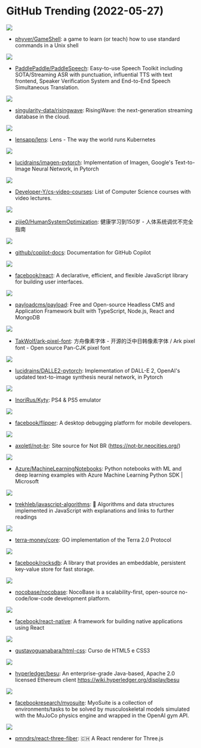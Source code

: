 # GitHub Trending (2022-05-27)

![](https://img.shields.io/badge/Shell-New%2077-green?style=flat-square&logo=appveyor)
- [phyver/GameShell](https://github.com/phyver/GameShell): a game to learn (or teach) how to use standard commands in a Unix shell

![](https://img.shields.io/badge/C%2B%2B-New%20146-green?style=flat-square&logo=appveyor)
- [PaddlePaddle/PaddleSpeech](https://github.com/PaddlePaddle/PaddleSpeech): Easy-to-use Speech Toolkit including SOTA/Streaming ASR with punctuation, influential TTS with text frontend, Speaker Verification System and End-to-End Speech Simultaneous Translation.

![](https://img.shields.io/badge/Rust-New%20228-green?style=flat-square&logo=appveyor)
- [singularity-data/risingwave](https://github.com/singularity-data/risingwave): RisingWave: the next-generation streaming database in the cloud.

![](https://img.shields.io/badge/TypeScript-New%2037-green?style=flat-square&logo=appveyor)
- [lensapp/lens](https://github.com/lensapp/lens): Lens - The way the world runs Kubernetes

![](https://img.shields.io/badge/Python-New%20665-green?style=flat-square&logo=appveyor)
- [lucidrains/imagen-pytorch](https://github.com/lucidrains/imagen-pytorch): Implementation of Imagen, Google's Text-to-Image Neural Network, in Pytorch

![](https://img.shields.io/badge/none-New%2053-green?style=flat-square&logo=appveyor)
- [Developer-Y/cs-video-courses](https://github.com/Developer-Y/cs-video-courses): List of Computer Science courses with video lectures.

![](https://img.shields.io/badge/none-New%20307-green?style=flat-square&logo=appveyor)
- [zijie0/HumanSystemOptimization](https://github.com/zijie0/HumanSystemOptimization): 健康学习到150岁 - 人体系统调优不完全指南

![](https://img.shields.io/badge/Python-New%20191-green?style=flat-square&logo=appveyor)
- [github/copilot-docs](https://github.com/github/copilot-docs): Documentation for GitHub Copilot

![](https://img.shields.io/badge/JavaScript-New%2060-green?style=flat-square&logo=appveyor)
- [facebook/react](https://github.com/facebook/react): A declarative, efficient, and flexible JavaScript library for building user interfaces.

![](https://img.shields.io/badge/TypeScript-New%20627-green?style=flat-square&logo=appveyor)
- [payloadcms/payload](https://github.com/payloadcms/payload): Free and Open-source Headless CMS and Application Framework built with TypeScript, Node.js, React and MongoDB

![](https://img.shields.io/badge/Python-New%2095-green?style=flat-square&logo=appveyor)
- [TakWolf/ark-pixel-font](https://github.com/TakWolf/ark-pixel-font): 方舟像素字体 - 开源的泛中日韩像素字体 / Ark pixel font - Open source Pan-CJK pixel font

![](https://img.shields.io/badge/Python-New%2083-green?style=flat-square&logo=appveyor)
- [lucidrains/DALLE2-pytorch](https://github.com/lucidrains/DALLE2-pytorch): Implementation of DALL-E 2, OpenAI's updated text-to-image synthesis neural network, in Pytorch

![](https://img.shields.io/badge/C%2B%2B-New%20272-green?style=flat-square&logo=appveyor)
- [InoriRus/Kyty](https://github.com/InoriRus/Kyty): PS4 & PS5 emulator

![](https://img.shields.io/badge/TypeScript-New%20147-green?style=flat-square&logo=appveyor)
- [facebook/flipper](https://github.com/facebook/flipper): A desktop debugging platform for mobile developers.

![](https://img.shields.io/badge/JavaScript-New%2034-green?style=flat-square&logo=appveyor)
- [axoletl/not-br](https://github.com/axoletl/not-br): Site source for Not BR (https://not-br.neocities.org/)

![](https://img.shields.io/badge/Jupyter%20Notebook-New%2017-green?style=flat-square&logo=appveyor)
- [Azure/MachineLearningNotebooks](https://github.com/Azure/MachineLearningNotebooks): Python notebooks with ML and deep learning examples with Azure Machine Learning Python SDK | Microsoft

![](https://img.shields.io/badge/JavaScript-New%20190-green?style=flat-square&logo=appveyor)
- [trekhleb/javascript-algorithms](https://github.com/trekhleb/javascript-algorithms): 📝 Algorithms and data structures implemented in JavaScript with explanations and links to further readings

![](https://img.shields.io/badge/JavaScript-New%2071-green?style=flat-square&logo=appveyor)
- [terra-money/core](https://github.com/terra-money/core): GO implementation of the Terra 2.0 Protocol

![](https://img.shields.io/badge/C%2B%2B-New%2013-green?style=flat-square&logo=appveyor)
- [facebook/rocksdb](https://github.com/facebook/rocksdb): A library that provides an embeddable, persistent key-value store for fast storage.

![](https://img.shields.io/badge/TypeScript-New%20190-green?style=flat-square&logo=appveyor)
- [nocobase/nocobase](https://github.com/nocobase/nocobase): NocoBase is a scalability-first, open-source no-code/low-code development platform.

![](https://img.shields.io/badge/JavaScript-New%2021-green?style=flat-square&logo=appveyor)
- [facebook/react-native](https://github.com/facebook/react-native): A framework for building native applications using React

![](https://img.shields.io/badge/HTML-New%2021-green?style=flat-square&logo=appveyor)
- [gustavoguanabara/html-css](https://github.com/gustavoguanabara/html-css): Curso de HTML5 e CSS3

![](https://img.shields.io/badge/Java-New%2028-green?style=flat-square&logo=appveyor)
- [hyperledger/besu](https://github.com/hyperledger/besu): An enterprise-grade Java-based, Apache 2.0 licensed Ethereum client https://wiki.hyperledger.org/display/besu

![](https://img.shields.io/badge/Python-New%2040-green?style=flat-square&logo=appveyor)
- [facebookresearch/myosuite](https://github.com/facebookresearch/myosuite): MyoSuite is a collection of environments/tasks to be solved by musculoskeletal models simulated with the MuJoCo physics engine and wrapped in the OpenAI gym API.

![](https://img.shields.io/badge/TypeScript-New%2018-green?style=flat-square&logo=appveyor)
- [pmndrs/react-three-fiber](https://github.com/pmndrs/react-three-fiber): 🇨🇭 A React renderer for Three.js

